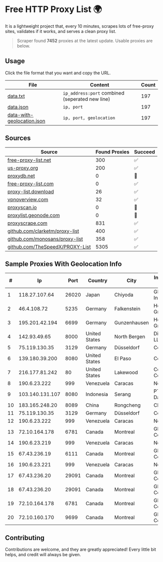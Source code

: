 
# Free HTTP Proxy List 🌍

It is a lightweight project that, every 10 minutes, scrapes lots of free-proxy sites, validates if it works, and serves a clean proxy list.


> Scraper found **7452** proxies at the latest update. Usable proxies are below.

## Usage

Click the file format that you want and copy the URL.


|File|Content|Count|
|----|-------|-----|
|[data.txt](https://raw.githubusercontent.com/themiralay/Proxy-List-World/master/data.txt)|`ip_address:port` combined (seperated new line)|197|
|[data.json](https://raw.githubusercontent.com/themiralay/Proxy-List-World/master/data.json)|`ip, port`|197|
|[data-with-geolocation.json](https://raw.githubusercontent.com/themiralay/Proxy-List-World/master/data-with-geolocation.json)|`ip, port, geolocation`|197|

## Sources

|Source|Found Proxies|Succeed|
|------|-------------|-------|
|[free-proxy-list.net](https://free-proxy-list.net)|300|✅|
|[us-proxy.org](https://www.us-proxy.org)|200|✅|
|[proxydb.net](http://proxydb.net)|0|🚫|
|[free-proxy-list.com](https://free-proxy-list.com/?page=&port=&type%5B%5D=http&type%5B%5D=https&up_time=0&search=Search)|0|✅|
|[proxy-list.download](https://www.proxy-list.download/HTTP)|26|✅|
|[vpnoverview.com](https://vpnoverview.com/privacy/anonymous-browsing/free-proxy-servers)|32|✅|
|[proxyscan.io](https://www.proxyscan.io)|0|🚫|
|[proxylist.geonode.com](https://proxylist.geonode.com/api/proxy-list?limit=300&page=1&sort_by=lastChecked&sort_type=desc&protocols=http,https)|0|🚫|
|[proxyscrape.com](https://api.proxyscrape.com/v2/?request=displayproxies&protocol=http&timeout=10000&country=all&ssl=all&anonymity=all)|831|✅|
|[github.com/clarketm/proxy-list](https://raw.githubusercontent.com/clarketm/proxy-list/master/proxy-list-raw.txt)|400|✅|
|[github.com/monosans/proxy-list](https://raw.githubusercontent.com/monosans/proxy-list/main/proxies/http.txt)|358|✅|
|[github.com/TheSpeedX/PROXY-List](https://raw.githubusercontent.com/TheSpeedX/PROXY-List/master/http.txt)|5305|✅|


## Sample Proxies With Geolocation Info

|#|Ip|Port|Country|City|Internet Service Provider|
|-|--|----|-------|----|-------------------------|
|1|118.27.107.64|26020|Japan|Chiyoda|GMO Internet, Inc.|
|2|46.4.108.72|5235|Germany|Falkenstein|Hetzner Online GmbH|
|3|195.201.42.194|6699|Germany|Gunzenhausen|Hetzner Online GmbH|
|4|142.93.49.65|8000|United States|North Bergen|DigitalOcean, LLC|
|5|75.119.130.35|3129|Germany|Düsseldorf|Contabo GmbH|
|6|139.180.39.200|8080|United States|El Paso|Conterra|
|7|216.177.81.242|80|United States|Lakewood|CenturyLink Communications|
|8|190.6.23.222|999|Venezuela|Caracas|Net Uno|
|9|103.140.131.107|8080|Indonesia|Serang|PT. Mitra Media Data|
|10|183.165.248.20|8089|China|Rongcheng|Chinanet|
|11|75.119.130.35|3129|Germany|Düsseldorf|Contabo GmbH|
|12|190.6.23.222|999|Venezuela|Caracas|Net Uno|
|13|72.10.164.178|6781|Canada|Montreal|GloboTech Communications|
|14|190.6.23.219|999|Venezuela|Caracas|Net Uno|
|15|67.43.236.19|6111|Canada|Montreal|GloboTech Communications|
|16|190.6.23.221|999|Venezuela|Caracas|Net Uno|
|17|67.43.236.20|29091|Canada|Montreal|GloboTech Communications|
|18|67.43.236.20|29091|Canada|Montreal|GloboTech Communications|
|19|72.10.164.178|6781|Canada|Montreal|GloboTech Communications|
|20|72.10.160.170|9699|Canada|Montreal|GloboTech Communications|



## Contributing

Contributions are welcome, and they are greatly appreciated! Every
little bit helps, and credit will always be given.

